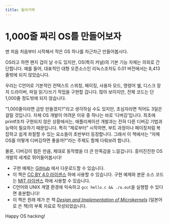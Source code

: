 ```yaml
---
title: 들어가며
---
```


# 1,000줄 짜리 OS를 만들어보자 

맨 처음 처음부터 시작해서 작은 OS 하나를 차근차근 만들어봅시다.

OS라고 하면 왠지 겁이 날 수도 있지만, OS(특히 커널)의 기본 기능 자체는 의외로 간단합니다. 예를 들어, 대표적인 대형 오픈소스인 리눅스조차도 0.01 버전에서는 8,413줄밖에 되지 않았습니다. 

우리는 C언어로 기본적인 컨텍스트 스위칭, 페이징, 사용자 모드, 명령어 쉘, 디스크 장치 드라이버, 파일 읽기/쓰기 작업을 구현할 겁니다. 많아 보이지만, 전체 코드는 단 1,000줄 정도밖에 되지 않습니다.

“1,000줄이라면 금방 만들겠지?”라고 생각하실 수도 있지만, 초심자라면 적어도 3일은 걸릴 것입니다. 자체 OS 개발이 어려운 이유 중 하나는 바로 ‘디버깅’입니다. 최초에 printf조차 구현되지 않은 상황에서는, 애플리케이션 개발과는 전혀 다른 디버깅 기법과 능력이 필요하기 때문입니다. 특히 “제로부터” 시작하면, 부트 과정이나 페이징처럼 복잡하고 쉽게 좌절할 수 있는 요소들이 초반부터 등장합니다. 그래서 이 책에서는 “자체 OS를 어떻게 디버깅하면 좋을까?”라는 주제도 함께 다뤄보려 합니다.

물론, 디버깅이 힘든 만큼, 제대로 동작했을 더 큰 만족감을 느낄겁니다. 흥미진진한 OS 개발의 세계로 뛰어들어봅시다!

- 구현 예제는 [GitHub](https://github.com/nuta/operating-system-in-1000-lines) 에서 다운로드할 수 있습니다.
- 이 책은 [CC BY 4.0 라이센스](https://creativecommons.jp/faq) 하에 사용할 수 있습니다. 구현 예제와 본문 소스 코드는 [MIT 라이센스](https://opensource.org/licenses/MIT) 하에 사용할 수 있습니다.
- C언어와 UNIX 계열 환경에 익숙하고 `gcc hello.c && ./a.out`을 실행할 수 있다면 충분합니다!
- 이 책은 원래 제가 쓴 책 *[Design and Implementation of Microkernels](https://www.shuwasystem.co.jp/book/9784798068718.html)* (일본어로 쓴 책)의 부록 자료로 작성되었습니다.

Happy OS hacking!
